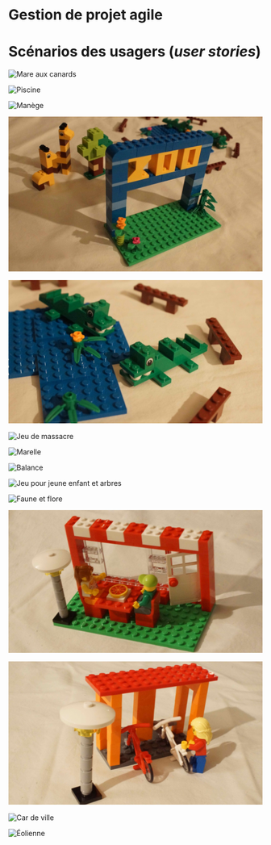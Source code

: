 # Gestion de projet agile

# Scénarios des usagers (*user stories*)

![](http://www.ducklearning.com/wp-content/uploads/2015/10/9389_14.jpg "Mare aux canards")

![](http://www.ducklearning.com/wp-content/uploads/2015/10/9389_11.jpg "Piscine")

![](http://www.ducklearning.com/wp-content/uploads/2015/10/9389_12.jpg "Manège")


![](DSC08112.jpg)

![](DSC08113.jpg)


![](http://www.ducklearning.com/wp-content/uploads/2015/10/9389_8.jpg "Jeu de massacre")

![](https://www.fspartner.no/users/inxcover_mystore_no/images/14776_LEGO__Education_LEGO__Community_Starter_Set_5.jpg "Marelle")

![](http://www.ducklearning.com/wp-content/uploads/2015/10/9389_10.jpg "Balance")

![](http://www.ducklearning.com/wp-content/uploads/2015/10/9389_13.jpg "Jeu pour jeune enfant et arbres")

![](https://www.fspartner.no/users/inxcover_mystore_no/images/14776_LEGO__Education_LEGO__Community_Starter_Set_2.jpg "Faune et flore")

![](DSC08154.jpg)

![](DSC08153.jpg)

![](https://www.fspartner.no/users/inxcover_mystore_no/images/14776_LEGO__Education_LEGO__Community_Starter_Set_7.jpg "Car de ville")

![](https://www.fspartner.no/users/inxcover_mystore_no/images/14776_LEGO__Education_LEGO__Community_Starter_Set_3.jpg "Éolienne")
